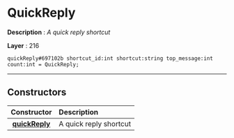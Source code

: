 # QuickReply

**Description** : *A quick reply shortcut*

**Layer** : 216

```tl
quickReply#697102b shortcut_id:int shortcut:string top_message:int count:int = QuickReply;
```

---

## Constructors

| Constructor | Description |
| :---: | :--- |
| [**quickReply**](constructor/quickReply) | A quick reply shortcut |